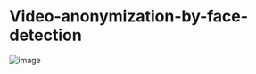 # Video-anonymization-by-face-detection
![image](https://github.com/salah1911/Video-anonymization-by-face-detection/assets/124273567/0a6e753c-160f-479c-b691-8afa3828eeb4)
